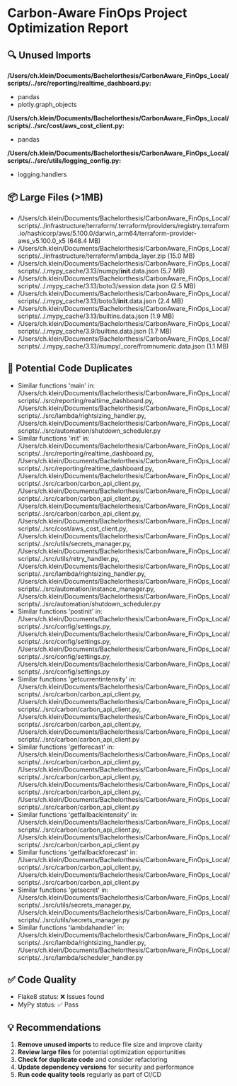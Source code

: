 # Carbon-Aware FinOps Project Optimization Report

## 🔍 Unused Imports
**/Users/ch.klein/Documents/Bachelorthesis/CarbonAware_FinOps_Local/scripts/../src/reporting/realtime_dashboard.py:**
  - pandas
  - plotly.graph_objects

**/Users/ch.klein/Documents/Bachelorthesis/CarbonAware_FinOps_Local/scripts/../src/cost/aws_cost_client.py:**
  - pandas

**/Users/ch.klein/Documents/Bachelorthesis/CarbonAware_FinOps_Local/scripts/../src/utils/logging_config.py:**
  - logging.handlers

## 📦 Large Files (>1MB)
  - /Users/ch.klein/Documents/Bachelorthesis/CarbonAware_FinOps_Local/scripts/../infrastructure/terraform/.terraform/providers/registry.terraform.io/hashicorp/aws/5.100.0/darwin_arm64/terraform-provider-aws_v5.100.0_x5 (648.4 MB)
  - /Users/ch.klein/Documents/Bachelorthesis/CarbonAware_FinOps_Local/scripts/../infrastructure/terraform/lambda_layer.zip (15.0 MB)
  - /Users/ch.klein/Documents/Bachelorthesis/CarbonAware_FinOps_Local/scripts/../.mypy_cache/3.13/numpy/__init__.data.json (5.7 MB)
  - /Users/ch.klein/Documents/Bachelorthesis/CarbonAware_FinOps_Local/scripts/../.mypy_cache/3.13/boto3/session.data.json (2.5 MB)
  - /Users/ch.klein/Documents/Bachelorthesis/CarbonAware_FinOps_Local/scripts/../.mypy_cache/3.13/boto3/__init__.data.json (2.4 MB)
  - /Users/ch.klein/Documents/Bachelorthesis/CarbonAware_FinOps_Local/scripts/../.mypy_cache/3.13/builtins.data.json (1.9 MB)
  - /Users/ch.klein/Documents/Bachelorthesis/CarbonAware_FinOps_Local/scripts/../.mypy_cache/3.9/builtins.data.json (1.7 MB)
  - /Users/ch.klein/Documents/Bachelorthesis/CarbonAware_FinOps_Local/scripts/../.mypy_cache/3.13/numpy/_core/fromnumeric.data.json (1.1 MB)

## 🔄 Potential Code Duplicates
  - Similar functions 'main' in: /Users/ch.klein/Documents/Bachelorthesis/CarbonAware_FinOps_Local/scripts/../src/reporting/realtime_dashboard.py, /Users/ch.klein/Documents/Bachelorthesis/CarbonAware_FinOps_Local/scripts/../src/lambda/rightsizing_handler.py, /Users/ch.klein/Documents/Bachelorthesis/CarbonAware_FinOps_Local/scripts/../src/automation/shutdown_scheduler.py
  - Similar functions 'init' in: /Users/ch.klein/Documents/Bachelorthesis/CarbonAware_FinOps_Local/scripts/../src/reporting/realtime_dashboard.py, /Users/ch.klein/Documents/Bachelorthesis/CarbonAware_FinOps_Local/scripts/../src/reporting/realtime_dashboard.py, /Users/ch.klein/Documents/Bachelorthesis/CarbonAware_FinOps_Local/scripts/../src/carbon/carbon_api_client.py, /Users/ch.klein/Documents/Bachelorthesis/CarbonAware_FinOps_Local/scripts/../src/carbon/carbon_api_client.py, /Users/ch.klein/Documents/Bachelorthesis/CarbonAware_FinOps_Local/scripts/../src/carbon/carbon_api_client.py, /Users/ch.klein/Documents/Bachelorthesis/CarbonAware_FinOps_Local/scripts/../src/cost/aws_cost_client.py, /Users/ch.klein/Documents/Bachelorthesis/CarbonAware_FinOps_Local/scripts/../src/utils/secrets_manager.py, /Users/ch.klein/Documents/Bachelorthesis/CarbonAware_FinOps_Local/scripts/../src/utils/retry_handler.py, /Users/ch.klein/Documents/Bachelorthesis/CarbonAware_FinOps_Local/scripts/../src/lambda/rightsizing_handler.py, /Users/ch.klein/Documents/Bachelorthesis/CarbonAware_FinOps_Local/scripts/../src/automation/instance_manager.py, /Users/ch.klein/Documents/Bachelorthesis/CarbonAware_FinOps_Local/scripts/../src/automation/shutdown_scheduler.py
  - Similar functions 'postinit' in: /Users/ch.klein/Documents/Bachelorthesis/CarbonAware_FinOps_Local/scripts/../src/config/settings.py, /Users/ch.klein/Documents/Bachelorthesis/CarbonAware_FinOps_Local/scripts/../src/config/settings.py, /Users/ch.klein/Documents/Bachelorthesis/CarbonAware_FinOps_Local/scripts/../src/config/settings.py, /Users/ch.klein/Documents/Bachelorthesis/CarbonAware_FinOps_Local/scripts/../src/config/settings.py
  - Similar functions 'getcurrentintensity' in: /Users/ch.klein/Documents/Bachelorthesis/CarbonAware_FinOps_Local/scripts/../src/carbon/carbon_api_client.py, /Users/ch.klein/Documents/Bachelorthesis/CarbonAware_FinOps_Local/scripts/../src/carbon/carbon_api_client.py, /Users/ch.klein/Documents/Bachelorthesis/CarbonAware_FinOps_Local/scripts/../src/carbon/carbon_api_client.py, /Users/ch.klein/Documents/Bachelorthesis/CarbonAware_FinOps_Local/scripts/../src/carbon/carbon_api_client.py
  - Similar functions 'getforecast' in: /Users/ch.klein/Documents/Bachelorthesis/CarbonAware_FinOps_Local/scripts/../src/carbon/carbon_api_client.py, /Users/ch.klein/Documents/Bachelorthesis/CarbonAware_FinOps_Local/scripts/../src/carbon/carbon_api_client.py, /Users/ch.klein/Documents/Bachelorthesis/CarbonAware_FinOps_Local/scripts/../src/carbon/carbon_api_client.py, /Users/ch.klein/Documents/Bachelorthesis/CarbonAware_FinOps_Local/scripts/../src/carbon/carbon_api_client.py
  - Similar functions 'getfallbackintensity' in: /Users/ch.klein/Documents/Bachelorthesis/CarbonAware_FinOps_Local/scripts/../src/carbon/carbon_api_client.py, /Users/ch.klein/Documents/Bachelorthesis/CarbonAware_FinOps_Local/scripts/../src/carbon/carbon_api_client.py
  - Similar functions 'getfallbackforecast' in: /Users/ch.klein/Documents/Bachelorthesis/CarbonAware_FinOps_Local/scripts/../src/carbon/carbon_api_client.py, /Users/ch.klein/Documents/Bachelorthesis/CarbonAware_FinOps_Local/scripts/../src/carbon/carbon_api_client.py
  - Similar functions 'getsecret' in: /Users/ch.klein/Documents/Bachelorthesis/CarbonAware_FinOps_Local/scripts/../src/utils/secrets_manager.py, /Users/ch.klein/Documents/Bachelorthesis/CarbonAware_FinOps_Local/scripts/../src/utils/secrets_manager.py
  - Similar functions 'lambdahandler' in: /Users/ch.klein/Documents/Bachelorthesis/CarbonAware_FinOps_Local/scripts/../src/lambda/rightsizing_handler.py, /Users/ch.klein/Documents/Bachelorthesis/CarbonAware_FinOps_Local/scripts/../src/lambda/scheduler_handler.py

## ✅ Code Quality
  - Flake8 status: ❌ Issues found
  - MyPy status: ✅ Pass

## 💡 Recommendations
1. **Remove unused imports** to reduce file size and improve clarity
2. **Review large files** for potential optimization opportunities
3. **Check for duplicate code** and consider refactoring
4. **Update dependency versions** for security and performance
5. **Run code quality tools** regularly as part of CI/CD